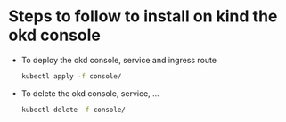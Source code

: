 # Steps to follow to install on kind the okd console

- To deploy the okd console, service and ingress route
  ```bash
  kubectl apply -f console/
  ```
- To delete the okd console, service, ...
  ```bash
  kubectl delete -f console/
  ```